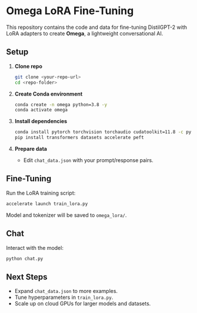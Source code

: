 # Omega LoRA Fine-Tuning

This repository contains the code and data for fine-tuning DistilGPT-2 with LoRA adapters to create **Omega**, a lightweight conversational AI.

## Setup

1. **Clone repo**  
   ```bash
   git clone <your-repo-url>
   cd <repo-folder>
   ```

2. **Create Conda environment**  
   ```bash
   conda create -n omega python=3.8 -y
   conda activate omega
   ```

3. **Install dependencies**  
   ```bash
   conda install pytorch torchvision torchaudio cudatoolkit=11.8 -c pytorch -y
   pip install transformers datasets accelerate peft
   ```

4. **Prepare data**  
   - Edit `chat_data.json` with your prompt/response pairs.

## Fine-Tuning

Run the LoRA training script:
```bash
accelerate launch train_lora.py
```
Model and tokenizer will be saved to `omega_lora/`.

## Chat

Interact with the model:
```bash
python chat.py
```

## Next Steps

- Expand `chat_data.json` to more examples.
- Tune hyperparameters in `train_lora.py`.
- Scale up on cloud GPUs for larger models and datasets.
